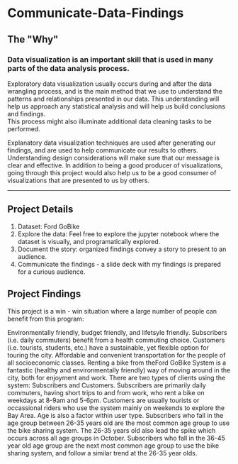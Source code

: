 # Communicate-Data-Findings

## The "Why"
### Data visualization is an important skill that is used in many parts of the data analysis process.

Exploratory data visualization usually occurs during and after the data wrangling process, and is the main method that we use to understand the patterns and relationships presented in our data. This understanding will help us approach any statistical analysis and will help us build conclusions and findings.
<br>This process might also illuminate additional data cleaning tasks to be performed.

Explanatory data visualization techniques are used after generating our findings, and are used to help communicate our results to others. Understanding design considerations will make sure that our message is clear and effective. In addition to being a good producer of visualizations, going through this project would also help us to be a good consumer of visualizations that are presented to us by others.
****

## Project Details
<ol>
  <li>Dataset: Ford GoBike
  <li>Explore the data: Feel free to explore the jupyter notebook where the dataset is visually, and programatically explored.
  <li>Document the story: organized findings convey a story to present to an audience.
  <li>Communicate the findings - a slide deck with my findings is prepared for a curious audience.
</ol>

## Project Findings
This project is a win - win situation where a large number of people can benefit from this program:

Environmentally friendly, budget friendly, and lifetsyle friendly.
Subscribers (i.e. daily commuters) benefit from a health commuting choice.
Customers (i.e. tourists, students, etc.) have a sustainable, yet flexible option for touring the city.
Affordable and convenient transportation for the people of all socioeconomic classes.
Renting a bike from theFord GoBike System is a fantastic (healthy and environmentally friendly) way of moving around in the city, both for enjoyment and work.
There are two types of clients using the system: Subscribers and Customers. Subscribers are primarily daily commuters, having short trips to and from work, who rent a bike on weekdays at 8-9am and 5-6pm. Customers are usually tourists or occassional riders who use the system mainly on weekends to explore the Bay Area. Age is also a factor within user type. Subscribers who fall in the age group between 26-35 years old are the most common age group to use the bike sharing system. The 26-35 years old also lead the spike which occurs across all age groups in October. Subscribers who fall in the 36-45 year old age group are the next most common age group to use the bike sharing system, and follow a similar trend at the 26-35 year olds.
